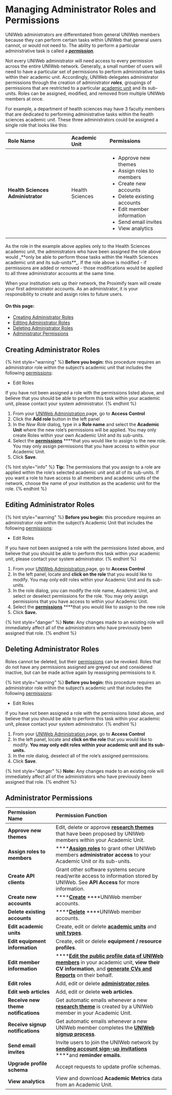 # Managing Administrator Roles and Permissions

UNIWeb administrators are differentiated from general UNIWeb members because they can perform certain tasks within UNIWeb that general users cannot, or would not need to. The ability to perform a particular administrative task is called a [_**permission**_](managing-administrator-roles-and-permissions.md#administrator-permissions).

Not every UNIWeb administrator will need access to every permission across the entire UNIWeb network. Generally, a small number of users will need to have a particular set of permissions to perform administrative tasks within their academic unit. Accordingly, UNIWeb delegates administrator permissions through the creation of administrator _**roles**_, groupings of permissions that are restricted to a particular [academic unit](../academic-units/) and its sub-units. Roles can be assigned, modified, and removed from multiple UNIWeb members at once.

For example, a department of health sciences may have 3 faculty members that are dedicated to performing administrative tasks within the health sciences academic unit. These three administrators could be assigned a single role that looks like this:

<table>
  <thead>
    <tr>
      <th style="text-align:left">Role Name</th>
      <th style="text-align:left">Academic Unit</th>
      <th style="text-align:left">Permissions</th>
    </tr>
  </thead>
  <tbody>
    <tr>
      <td style="text-align:left"><b>Health Sciences Administrator</b>
      </td>
      <td style="text-align:left">Health Sciences</td>
      <td style="text-align:left">
        <ul>
          <li>Approve new themes</li>
          <li>Assign roles to members</li>
          <li>Create new accounts</li>
          <li>Delete existing accounts</li>
          <li>Edit member information</li>
          <li>Send email invites</li>
          <li>View analytics</li>
        </ul>
      </td>
    </tr>
  </tbody>
</table>As the role in the example above applies only to the Health Sciences academic unit, the administrators who have been assigned the role above would _**only be able to perform those tasks within the Health Sciences academic unit and its sub-units**_. If the role above is modified - if permissions are added or removed - those modifications would be applied to all three administrator accounts at the same time.

When your institution sets up their network, the Proximify team will create your first administrator accounts. As an administrator, it is your responsibility to create and assign roles to future users.

#### On this page:

* [Creating Administrator Roles](managing-administrator-roles-and-permissions.md#creating-administrator-roles)
* [Editing Administrator Roles](managing-administrator-roles-and-permissions.md#editing-administrator-roles)
* [Deleting Administrator Roles](managing-administrator-roles-and-permissions.md#deleting-administrator-roles)
* [Administrator Permissions](managing-administrator-roles-and-permissions.md#administrator-permissions)

## Creating Administrator Roles

{% hint style="warning" %}
**Before you begin:** this procedure requires an administrator role within the subject’s academic unit that includes the following [permissions](managing-administrator-roles-and-permissions.md#administrator-permissions):

* Edit Roles

If you have not been assigned a role with the permissions listed above, and believe that you should be able to perform this task within your academic unit, please contact your system administrator.
{% endhint %}

1. From your [UNIWeb Administration ](../../navigating-uniweb/the-administration-page.md)page, go to **Access Control**
2. Click the **Add role** button in the left panel
3. In the _New Role_ dialog, type in a **Role name** and select the **Academic Unit** where the new role’s permissions will be applied. You may only create Roles within your own Academic Unit and its sub-units.
4. Select the [**permissions**](managing-administrator-roles-and-permissions.md#administrator-permissions) ****that you would like to assign to the new role. You may only assign permissions that you have access to within your Academic Unit.
5. Click **Save**.

{% hint style="info" %}
**Tip:** The permissions that you assign to a role are applied within the role’s selected academic unit and all of its sub-units. If you want a role to have access to all members and academic units of the network, choose the name of your institution as the academic unit for the role.
{% endhint %}

## Editing Administrator Roles

{% hint style="warning" %}
**Before you begin:** this procedure requires an administrator role within the subject’s Academic Unit that includes the following [permissions](managing-administrator-roles-and-permissions.md#administrator-permissions):

* Edit Roles

If you have not been assigned a role with the permissions listed above, and believe that you should be able to perform this task within your academic unit, please contact your system administrator.
{% endhint %}

1. From your [UNIWeb Administration ](../../navigating-uniweb/the-administration-page.md)page, go to **Access Control**
2. In the left panel, locate and **click on the role** that you would like to modify. You may only edit roles within your Academic Unit and its sub-units.
3. In the role dialog, you can modify the role name, Academic Unit, and select or deselect permissions for the role. You may only assign permissions that you have access to within your Academic Unit.
4. Select the [**permissions**](managing-administrator-roles-and-permissions.md#administrator-permissions) ****that you would like to assign to the new role
5. Click **Save.**

{% hint style="danger" %}
**Note:** Any changes made to an existing role will immediately affect all of the administrators who have previously been assigned that role.
{% endhint %}

## Deleting Administrator Roles

Roles cannot be deleted, but their [permissions](managing-administrator-roles-and-permissions.md#administrator-permissions) can be revoked. Roles that do not have any permissions assigned are greyed out and considered inactive, but can be made active again by reassigning permissions to it.

{% hint style="warning" %}
**Before you begin:** this procedure requires an administrator role within the subject’s academic unit that includes the following [permissions](managing-administrator-roles-and-permissions.md#administrator-permissions):

* Edit Roles

If you have not been assigned a role with the permissions listed above, and believe that you should be able to perform this task within your academic unit, please contact your system administrator.
{% endhint %}

1. From your [UNIWeb Administration ](../../navigating-uniweb/the-administration-page.md)page, go to **Access Control**
2. In the left panel, locate and **click on the role** that you would like to modify. **You may only edit roles within your academic unit and its sub-units.**
3. In the role dialog, deselect all of the role’s assigned permissions.
4. Click **Save**.

{% hint style="danger" %}
**Note:** Any changes made to an existing role will immediately affect all of the administrators who have previously been assigned that role.
{% endhint %}

## Administrator Permissions

| Permission Name | Permission Function |
| :--- | :--- |
| **Approve new themes** | Edit, delete or approve [**research themes**](../../networking-on-uniweb/research-themes/managing-research-themes.md) that have been proposed by UNIWeb members within your Academic Unit. |
| **Assign roles to members** | \*\*\*\*[**Assign roles**](managing-administrators.md) to grant other UNIWeb members **administrator access** to your Academic Unit or its sub-units. |
| **Create API clients** | Grant other software systems secure read/write access to information stored by UNIWeb. See **API Access** for more information. |
| **Create new accounts** | \*\*\*\*[**Create**](../account-management/account-creation.md#creating-uniweb-member-accounts-manually) ****UNIWeb member accounts. |
| **Delete existing accounts** | \*\*\*\*[**Delete**](../account-management/account-deletion.md#deleting-a-uniweb-members-account) ****UNIWeb member accounts. |
| **Edit academic units** | Create, edit or delete [**academic units**](../academic-units/managing-academic-units.md#create-an-academic-unit-manually) and [**unit types**](../academic-units/managing-academic-units.md#add-a-unit-type). |
| **Edit equipment information** | Create, edit or delete **equipment / resource profiles**. |
| **Edit member information** | \*\*\*\*[**Edit the public profile data of UNIWeb members**](../../networking-on-uniweb/filling-out-your-public-profile.md#filling-out-another-uniweb-members-public-profile) in your academic unit, **view their CV information**, and [**generate CVs and Reports**](../../your-academic-information/downloading-cvs-and-reports.md#downloading-member-cvs-and-reports) on their behalf. |
| **Edit roles** | Add, edit or delete [**administrator roles**](managing-administrator-roles-and-permissions.md). |
| **Edit web articles** | Add, edit or delete **web articles**. |
| **Receive new theme notifications** | Get automatic emails whenever a new [**research theme**](../../networking-on-uniweb/research-themes/managing-research-themes.md#approving-research-themes) is created by a UNIWeb member in your Academic Unit. |
| **Receive signup notifications** | Get automatic emails whenever a new UNIWeb member completes the [**UNIWeb signup process**](../account-management/account-creation.md). |
| **Send email invites** | Invite users to join the UNIWeb network by [**sending account sign-up invitations**](../account-management/account-creation.md#sending-account-activation-emails) ****and **reminder emails**. |
| **Upgrade profile schema** | Accept requests to update profile schemas. |
| **View analytics** | View and download **Academic Metrics** data from an Academic Unit. |

#### 

